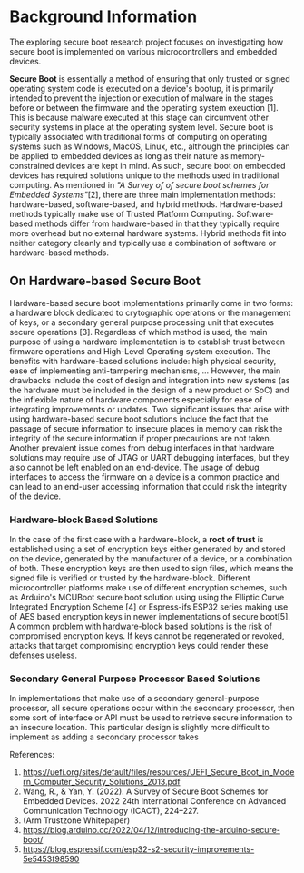 # Background Information

The exploring secure boot research project focuses on investigating how secure boot is implemented on various microcontrollers and embedded devices. 

**Secure Boot** is essentially a method of ensuring that only trusted or signed operating system code is executed on a device's bootup, it is primarily intended to prevent the injection or execution of malware in the stages before or between the firmware and the operating system exeuction [1]. This is because malware executed at this stage can circumvent other security systems in place at the operating system level. Secure boot is typically associated with traditional forms of computing on operating systems such as Windows, MacOS, Linux, etc., although the principles can be applied to embedded devices as long as their nature as memory-constrained devices are kept in mind. As such, secure boot on embedded devices has required solutions unique to the methods used in traditional computing. As mentioned in *"A Survey of of secure boot schemes for Embedded Systems"*[2], there are three main implementation methods: hardware-based, software-based, and hybrid methods. Hardware-based methods typically make use of Trusted Platform Computing. Software-based methods differ from hardware-based in that they typically require more overhead but no external hardware systems. Hybrid methods fit into neither category cleanly and typically use a combination of software or hardware-based methods. 

## On Hardware-based Secure Boot

Hardware-based secure boot implementations primarily come in two forms: a hardware block dedicated to crytographic operations or the management of keys, or a secondary general purpose processing unit that executes secure operations [3]. Regardless of which method is used, the main purpose of using a hardware implementation is to establish trust between firmware operations and High-Level Operating system execution. The benefits with hardware-based solutions include: high physical security, ease of implementing anti-tampering mechanisms, ... However, the main drawbacks include the cost of design and integration into new systems (as the hardware must be included in the design of a new product or SoC) and the inflexible nature of hardware components especially for ease of integrating improvements or updates. Two significant issues that arise with using hardware-based secure boot solutions include the fact that the passage of secure information to insecure places in memory can risk the integrity of the secure information if proper precautions are not taken. Another prevalent issue comes from debug interfaces in that hardware solutions may require use of JTAG or UART debugging interfaces, but they also cannot be left enabled on an end-device. The usage of debug interfaces to access the firmware on a device is a common practice and can lead to an end-user accessing information that could risk the integrity of the device. 

### Hardware-block Based Solutions

In the case of the first case with a hardware-block, a **root of trust** is established using a set of encryption keys either generated by and stored on the device, generated by the manufacturer of a device, or a combination of both. These encryption keys are then used to sign files, which means the signed file is verified or trusted by the hardware-block. Different microcontroller platforms make use of different encryption schemes, such as Arduino's MCUBoot secure boot solution using using the Elliptic Curve Integrated Encryption Scheme [4] or Espress-ifs ESP32 series making use of AES based encryption keys in newer implementations of secure boot[5]. A common problem with hardware-block based solutions is the risk of compromised encryption keys. If keys cannot be regenerated or revoked, attacks that target compromising encryption keys could render these defenses useless. 

### Secondary General Purpose Processor Based Solutions

In implementations that make use of a secondary general-purpose processor, all secure operations occur within the secondary processor, then some sort of interface or API must be used to retrieve secure information to an insecure location. This particular design is slightly more difficult to implement as adding a secondary processor takes     

References: 
1. https://uefi.org/sites/default/files/resources/UEFI_Secure_Boot_in_Modern_Computer_Security_Solutions_2013.pdf
2. Wang, R., & Yan, Y. (2022). A Survey of Secure Boot Schemes for Embedded Devices. 2022 24th International Conference on Advanced Communication Technology (ICACT), 224–227. 
3. (Arm Trustzone Whitepaper)
4. https://blog.arduino.cc/2022/04/12/introducing-the-arduino-secure-boot/
5. https://blog.espressif.com/esp32-s2-security-improvements-5e5453f98590
